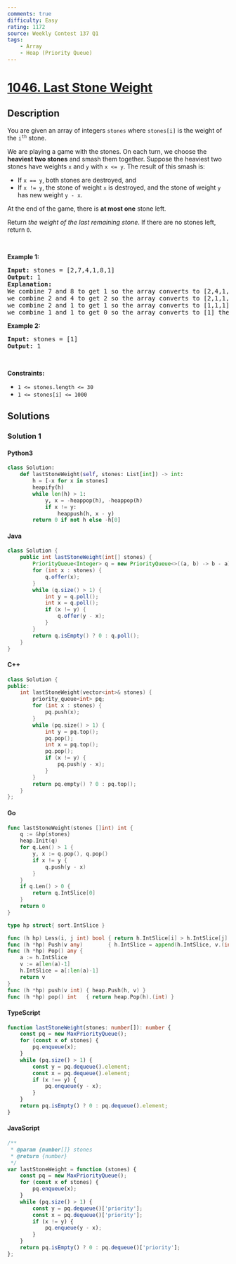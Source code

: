 ```yaml
---
comments: true
difficulty: Easy
rating: 1172
source: Weekly Contest 137 Q1
tags:
    - Array
    - Heap (Priority Queue)
---
```


<!-- problem:start -->

# [1046. Last Stone Weight](https://leetcode.com/problems/last-stone-weight)

## Description

<!-- description:start -->

<p>You are given an array of integers <code>stones</code> where <code>stones[i]</code> is the weight of the <code>i<sup>th</sup></code> stone.</p>

<p>We are playing a game with the stones. On each turn, we choose the <strong>heaviest two stones</strong> and smash them together. Suppose the heaviest two stones have weights <code>x</code> and <code>y</code> with <code>x &lt;= y</code>. The result of this smash is:</p>

<ul>
	<li>If <code>x == y</code>, both stones are destroyed, and</li>
	<li>If <code>x != y</code>, the stone of weight <code>x</code> is destroyed, and the stone of weight <code>y</code> has new weight <code>y - x</code>.</li>
</ul>

<p>At the end of the game, there is <strong>at most one</strong> stone left.</p>

<p>Return <em>the weight of the last remaining stone</em>. If there are no stones left, return <code>0</code>.</p>

<p>&nbsp;</p>
<p><strong class="example">Example 1:</strong></p>

<pre>
<strong>Input:</strong> stones = [2,7,4,1,8,1]
<strong>Output:</strong> 1
<strong>Explanation:</strong> 
We combine 7 and 8 to get 1 so the array converts to [2,4,1,1,1] then,
we combine 2 and 4 to get 2 so the array converts to [2,1,1,1] then,
we combine 2 and 1 to get 1 so the array converts to [1,1,1] then,
we combine 1 and 1 to get 0 so the array converts to [1] then that&#39;s the value of the last stone.
</pre>

<p><strong class="example">Example 2:</strong></p>

<pre>
<strong>Input:</strong> stones = [1]
<strong>Output:</strong> 1
</pre>

<p>&nbsp;</p>
<p><strong>Constraints:</strong></p>

<ul>
	<li><code>1 &lt;= stones.length &lt;= 30</code></li>
	<li><code>1 &lt;= stones[i] &lt;= 1000</code></li>
</ul>

<!-- description:end -->

## Solutions

<!-- solution:start -->

### Solution 1

<!-- tabs:start -->

#### Python3

```python
class Solution:
    def lastStoneWeight(self, stones: List[int]) -> int:
        h = [-x for x in stones]
        heapify(h)
        while len(h) > 1:
            y, x = -heappop(h), -heappop(h)
            if x != y:
                heappush(h, x - y)
        return 0 if not h else -h[0]
```

#### Java

```java
class Solution {
    public int lastStoneWeight(int[] stones) {
        PriorityQueue<Integer> q = new PriorityQueue<>((a, b) -> b - a);
        for (int x : stones) {
            q.offer(x);
        }
        while (q.size() > 1) {
            int y = q.poll();
            int x = q.poll();
            if (x != y) {
                q.offer(y - x);
            }
        }
        return q.isEmpty() ? 0 : q.poll();
    }
}
```

#### C++

```cpp
class Solution {
public:
    int lastStoneWeight(vector<int>& stones) {
        priority_queue<int> pq;
        for (int x : stones) {
            pq.push(x);
        }
        while (pq.size() > 1) {
            int y = pq.top();
            pq.pop();
            int x = pq.top();
            pq.pop();
            if (x != y) {
                pq.push(y - x);
            }
        }
        return pq.empty() ? 0 : pq.top();
    }
};
```

#### Go

```go
func lastStoneWeight(stones []int) int {
	q := &hp{stones}
	heap.Init(q)
	for q.Len() > 1 {
		y, x := q.pop(), q.pop()
		if x != y {
			q.push(y - x)
		}
	}
	if q.Len() > 0 {
		return q.IntSlice[0]
	}
	return 0
}

type hp struct{ sort.IntSlice }

func (h hp) Less(i, j int) bool { return h.IntSlice[i] > h.IntSlice[j] }
func (h *hp) Push(v any)        { h.IntSlice = append(h.IntSlice, v.(int)) }
func (h *hp) Pop() any {
	a := h.IntSlice
	v := a[len(a)-1]
	h.IntSlice = a[:len(a)-1]
	return v
}
func (h *hp) push(v int) { heap.Push(h, v) }
func (h *hp) pop() int   { return heap.Pop(h).(int) }
```

#### TypeScript

```ts
function lastStoneWeight(stones: number[]): number {
    const pq = new MaxPriorityQueue();
    for (const x of stones) {
        pq.enqueue(x);
    }
    while (pq.size() > 1) {
        const y = pq.dequeue().element;
        const x = pq.dequeue().element;
        if (x !== y) {
            pq.enqueue(y - x);
        }
    }
    return pq.isEmpty() ? 0 : pq.dequeue().element;
}
```

#### JavaScript

```js
/**
 * @param {number[]} stones
 * @return {number}
 */
var lastStoneWeight = function (stones) {
    const pq = new MaxPriorityQueue();
    for (const x of stones) {
        pq.enqueue(x);
    }
    while (pq.size() > 1) {
        const y = pq.dequeue()['priority'];
        const x = pq.dequeue()['priority'];
        if (x != y) {
            pq.enqueue(y - x);
        }
    }
    return pq.isEmpty() ? 0 : pq.dequeue()['priority'];
};
```

<!-- tabs:end -->

<!-- solution:end -->

<!-- problem:end -->
